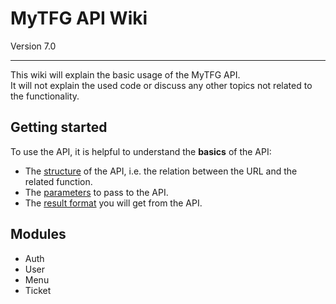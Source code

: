 # MyTFG API Wiki
Version 7.0

--------
This wiki will explain the basic usage of the MyTFG API.  
It will not explain the used code or discuss any other topics not related to the functionality.

## Getting started
To use the API, it is helpful to understand the **basics** of the API:

* The [structure](gs/structure.md) of the API, i.e. the relation between the URL and the related function.
* The [parameters](gs/parameters.md) to pass to the API.
* The [result format](gs/result.md) you will get from the API.

## Modules
* Auth
* User
* Menu
* Ticket